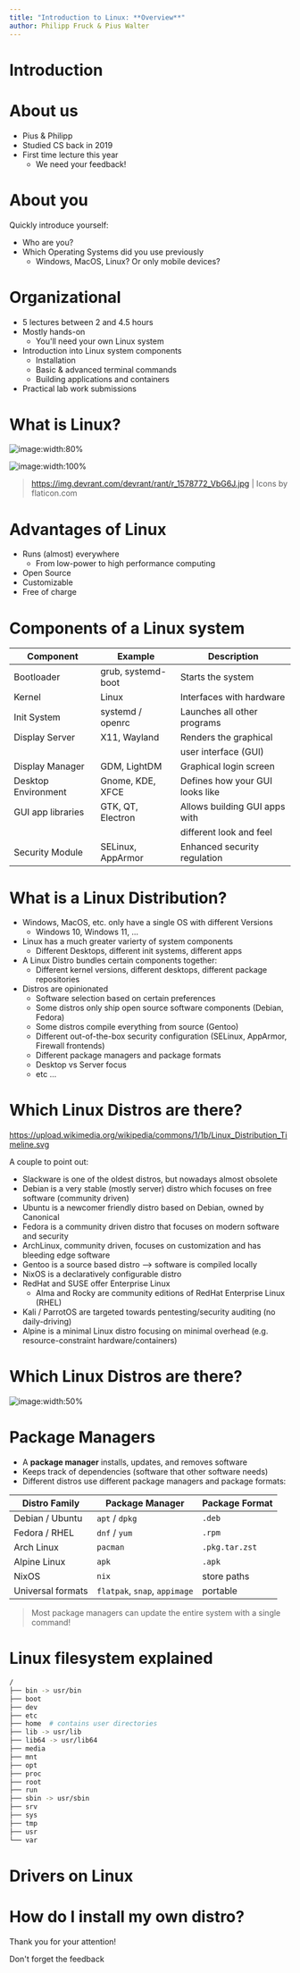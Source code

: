 ```yaml
---
title: "Introduction to Linux: **Overview**"
author: Philipp Fruck & Pius Walter
---
```


Introduction
===

<!-- column_layout: [1, 1] -->

<!-- column: 0 -->

# About us

- Pius & Philipp
- Studied CS back in 2019
- First time lecture this year
  - We need your feedback!

<!-- column: 1 -->

# About you

Quickly introduce yourself:

- Who are you?
- Which Operating Systems did you use previously
  - Windows, MacOS, Linux? Or only mobile devices?

<!-- end_slide -->

Organizational
===

- 5 lectures between 2 and 4.5 hours
- Mostly hands-on
  - You'll need your own Linux system
- Introduction into Linux system components
  - Installation
  - Basic & advanced terminal commands
  - Building applications and containers
- Practical lab work submissions
  

<!-- end_slide -->

What is Linux?
===

<!-- column_layout: [1, 2] -->


<!-- column: 0 -->

![image:width:80%](../assets/gnu-linux-meme.jpg)


<!-- column: 1 -->

![image:width:100%](../assets/linux-usecases.png)

<!-- reset_layout -->

> https://img.devrant.com/devrant/rant/r_1578772_VbG6J.jpg | Icons by flaticon.com

<!-- end_slide -->

Advantages of Linux
===

- Runs (almost) everywhere
  - From low-power to high performance computing
- Open Source
- Customizable
- Free of charge

<!-- end_slide -->

Components of a Linux system
===

|Component           |Example             | Description |
|--------------------|-------             | ----------- |
|Bootloader          |grub, systemd-boot  | Starts the system |
|Kernel              |Linux               | Interfaces with hardware |
|Init System         |systemd / openrc    | Launches all other programs |
|Display Server      |X11, Wayland        | Renders the graphical |
||                                        | user interface (GUI)|
|Display Manager     |GDM, LightDM        | Graphical login screen |
|Desktop Environment |Gnome, KDE, XFCE    | Defines how your GUI looks like |
|GUI app libraries   | GTK, QT, Electron  | Allows building GUI apps with |
||                                        | different look and feel|
| Security Module    | SELinux, AppArmor  | Enhanced security regulation |

<!-- end_slide -->

What is a Linux Distribution?
===

- Windows, MacOS, etc. only have a single OS with different Versions
  - Windows 10, Windows 11, ...
- Linux has a much greater varierty of system components
  - Different Desktops, different init systems, different apps
- A Linux Distro bundles certain components together:
  - Different kernel versions, different desktops, different package repositories
- Distros are opinionated
  - Software selection based on certain preferences
  - Some distros only ship open source software components (Debian, Fedora)
  - Some distros compile everything from source (Gentoo)
  - Different out-of-the-box security configuration (SELinux, AppArmor, Firewall frontends)
  - Different package managers and package formats
  - Desktop vs Server focus
  - etc ...
  
<!-- end_slide -->

Which Linux Distros are there?
===

https://upload.wikimedia.org/wikipedia/commons/1/1b/Linux_Distribution_Timeline.svg

A couple to point out:

- Slackware is one of the oldest distros, but nowadays almost obsolete
- Debian is a very stable (mostly server) distro which focuses on free software (community driven)
- Ubuntu is a newcomer friendly distro based on Debian, owned by Canonical
- Fedora is a community driven distro that focuses on modern software and security
- ArchLinux, community driven, focuses on customization and has bleeding edge software
- Gentoo is a source based distro --> software is compiled locally
- NixOS is a declaratively configurable distro
- RedHat and SUSE offer Enterprise Linux
  - Alma and Rocky are community editions of RedHat Enterprise Linux (RHEL)
- Kali / ParrotOS are targeted towards pentesting/security auditing (no daily-driving)
- Alpine is a minimal Linux distro focusing on minimal overhead (e.g. resource-constraint hardware/containers)

<!-- end_slide -->

Which Linux Distros are there?
===

![image:width:50%](../assets/arch-bathroom.jpeg)

<!-- end_slide -->

Package Managers
===

- A **package manager** installs, updates, and removes software
- Keeps track of dependencies (software that other software needs)
- Different distros use different package managers and package formats:

| Distro Family     | Package Manager               | Package Format |
| ----------------- | ----------------------------- | -------------- |
| Debian / Ubuntu   | `apt` / `dpkg`                | `.deb`         |
| Fedora / RHEL     | `dnf` / `yum`                 | `.rpm`         |
| Arch Linux        | `pacman`                      | `.pkg.tar.zst` |
| Alpine Linux      | `apk`                         | `.apk`         |
| NixOS             | `nix`                         | store paths    |
| Universal formats | `flatpak`, `snap`, `appimage` | portable       |

> Most package managers can update the entire system with a single command!

<!-- end_slide -->

Linux filesystem explained
===


```bash
/
├── bin -> usr/bin
├── boot
├── dev
├── etc
├── home  # contains user directories
├── lib -> usr/lib
├── lib64 -> usr/lib64
├── media
├── mnt
├── opt
├── proc
├── root
├── run
├── sbin -> usr/sbin
├── srv
├── sys
├── tmp
├── usr
└── var
```

<!-- end_slide -->

Drivers on Linux
===

<!-- end_slide -->

How do I install my own distro?
===
<!-- end_slide -->


 Thank you for your attention!

 Don't forget the feedback
